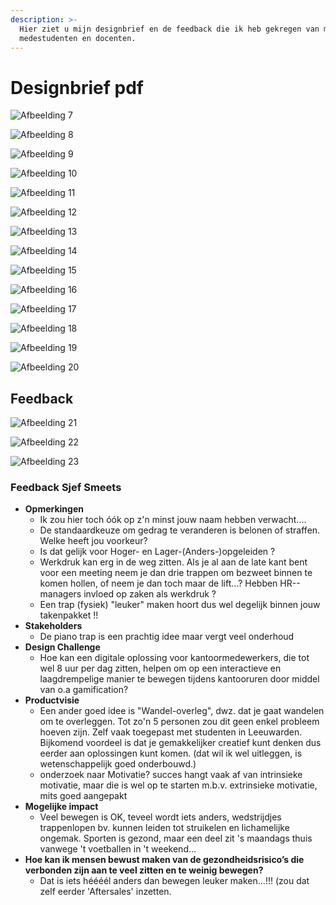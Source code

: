```yaml
---
description: >-
  Hier ziet u mijn designbrief en de feedback die ik heb gekregen van mijn
  medestudenten en docenten.
---
```


# Designbrief pdf

![Afbeelding 7](../.gitbook/assets/0002.jpg)

![Afbeelding 8](../.gitbook/assets/0003%20%281%29.jpg)

![Afbeelding 9](../.gitbook/assets/0004%20%281%29.jpg)

![Afbeelding 10](../.gitbook/assets/0005%20%281%29.jpg)

![Afbeelding 11](../.gitbook/assets/0006.jpg)

![Afbeelding 12](../.gitbook/assets/0007%20%281%29.jpg)

![Afbeelding 13](../.gitbook/assets/0008%20%281%29.jpg)

![Afbeelding 14](../.gitbook/assets/0009.jpg)

![Afbeelding 15](../.gitbook/assets/0010%20%281%29.jpg)

![Afbeelding 16](../.gitbook/assets/0011.jpg)

![Afbeelding 17](../.gitbook/assets/0012%20%281%29.jpg)

![Afbeelding 18](../.gitbook/assets/0013.jpg)

![Afbeelding 19](../.gitbook/assets/0014.jpg)

![Afbeelding 20](../.gitbook/assets/0015.jpg)

## Feedback

![Afbeelding 21](../.gitbook/assets/cynthia_db_2.0.png)

![Afbeelding 22](../.gitbook/assets/paul_db_2.0.png)

![Afbeelding 23](../.gitbook/assets/shelly_db_2.0.png)

### Feedback Sjef Smeets

* **Opmerkingen**
  * Ik zou hier toch óók op z'n minst jouw naam hebben verwacht....
  * De standaardkeuze om gedrag te veranderen is belonen of straffen. Welke heeft jou voorkeur?
  * Is dat gelijk voor Hoger- en Lager-\(Anders-\)opgeleiden ?
  * Werkdruk kan erg in de weg zitten. Als je al aan de late kant bent voor een meeting neem je dan drie trappen om bezweet binnen te komen hollen, of neem je dan toch maar de lift...? Hebben HR--managers invloed op zaken als werkdruk ?
  * Een trap \(fysiek\) "leuker" maken hoort dus wel degelijk binnen jouw takenpakket !!
* **Stakeholders**
  * De piano trap is een prachtig idee maar vergt veel onderhoud
* **Design Challenge**
  * Hoe kan een digitale oplossing voor kantoormedewerkers, die tot wel 8 uur per dag zitten, helpen om op een interactieve en laagdrempelige manier te bewegen tijdens kantooruren door middel van o.a gamification?
* **Productvisie**
  * Een ander goed idee is "Wandel-overleg", dwz. dat je gaat wandelen om te overleggen. Tot zo'n 5 personen zou dit geen enkel probleem hoeven zijn. Zelf vaak toegepast met studenten in Leeuwarden. Bijkomend voordeel is dat je gemakkelijker creatief kunt denken dus eerder aan oplossingen kunt komen. \(dat wil ik wel uitleggen, is wetenschappelijk goed onderbouwd.\)
  * onderzoek naar Motivatie? succes hangt vaak af van intrinsieke motivatie, maar die is wel op te starten m.b.v. extrinsieke motivatie, mits goed aangepakt
* **Mogelijke impact**
  * Veel bewegen is OK, teveel wordt iets anders, wedstrijdjes trappenlopen bv. kunnen leiden tot struikelen en lichamelijke ongemak. Sporten is gezond, maar een deel zit 's maandags thuis vanwege 't voetballen in 't weekend...
* **Hoe kan ik mensen bewust maken van de gezondheidsrisico’s die verbonden zijn aan te veel zitten en te weinig bewegen?**
  * Dat is iets héééél anders dan bewegen leuker maken...!!! \(zou dat zelf eerder 'Aftersales' inzetten.

